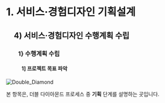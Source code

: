 # 1. 서비스·경험디자인 기획설계
## 　4) 서비스·경험디자인 수행계획 수립
### 　　1} 수행계획 수립
#### 　　　1] 프로젝트 목표 파악



![Double_Diamond](../imgs/Double_Diamond.png)

본 항목은, 더블 다이아몬드 프로세스 중 **기획** 단계를 설명하는 곳입니다. 
